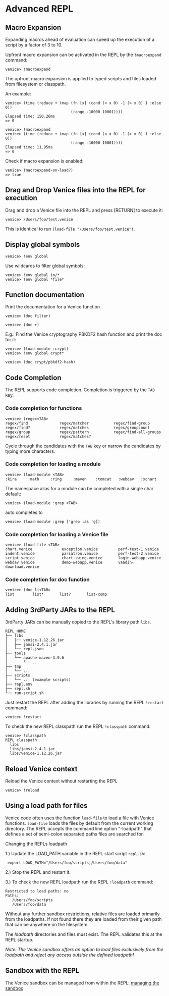# Advanced REPL 


## Macro Expansion

Expanding macros ahead of evaluation can speed up the execution of a script by 
a factor of 3 to 10.

Upfront macro expansion can be activated in the REPL by the `!macroexpand` command:

```text
venice> !macroexpand
```

The upfront macro expansion is applied to typed scripts and files loaded from 
filesystem or classpath.


An example:

```text
venice> (time (reduce + (map (fn [x] (cond (< x 0) -1 (> x 0) 1 :else 0)) 
                             (range -10000 10001))))
Elapsed time: 150.26ms
=> 0
```
     
```text
venice> !macroexpand
venice> (time (reduce + (map (fn [x] (cond (< x 0) -1 (> x 0) 1 :else 0)) 
                             (range -10000 10001))))
Elapsed time: 11.95ms
=> 0
```

Check if macro expansion is enabled:

```text
venice> (macroexpand-on-load?)
=> true
```


## Drag and Drop Venice files into the REPL for execution

Drag and drop a Venice file into the REPL and press [RETURN] to execute it:

```text
venice> /Users/foo/test.venice
```

This is identical to run `(load-file "/Users/foo/test.venice")`.



## Display global symbols

```text
venice> !env global
```

Use wildcards to filter global symbols:

```text
venice> !env global io/*
venice> !env global *file*
```


## Function documentation

Print the documentation for a Venice function

```text
venice> (doc filter)

venice> (doc +)
```


E.g.: Find the Venice cryptography PBKDF2 hash function and print the doc for it:

```text
venice> (load-module :crypt)
venice> !env global crypt*

venice> (doc crypt/pbkdf2-hash)
```


## Code Completion

The REPL supports code completion. Completion is triggered by the `TAB` key.


### Code completion for functions

```text
venice> (regex<TAB>
regex/find              regex/matcher           regex/find-group
regex/find?             regex/matches           regex/groupcount
regex/group             regex/pattern           regex/find-all-groups
regex/reset             regex/matches?
```

Cycle through the candidates with the `TAB` key or narrow the candidates by 
typing more characters.


### Code completion for loading a module

```text
venice> (load-module <TAB>
:kira     :math     :ring     :maven    :tomcat   :webdav   :xchart
```

The namespace alias for a module can be completed with a single char default:

```text
venice> (load-module :grep <TAB>
```

auto completes to

```text
venice> (load-module :grep ['grep :as 'g])
```
 

### Code completion for loading a Venice file

```text
venice> (load-file <TAB>
chart.venice             exception.venice         perf-test-1.venice
indent.venice            parsatron.venice         perf-test-2.venice
script.venice            chart-swing.venice       login-webapp.venice
webdav.venice            demo-webapp.venice       vaadin-download.venice
```


### Code completion for doc function

```text
venice> (doc li<TAB>
list        list*       list?       list-comp
```


## Adding 3rdParty JARs to the REPL

3rdParty JARs can be manually copied to the REPL's library path `libs`. 

```text
REPL_HOME
├── libs
│   ├── venice-1.12.26.jar
│   ├── jansi-2.4.1.jar
│   └── repl.json
├── tools
│   └── apache-maven-3.9.6
│       └── ...
├── tmp
│   └── ...
├── scripts
│   └── ... (example scripts)
├── repl.env
├── repl.sh
└── run-script.sh
```

Just restart the REPL after adding the libraries by running the REPL `!restart` 
command:

```text
venice> !restart
```

To check the new REPL classpath run the REPL `!classpath` command:

```text
venice> !classpath
REPL classpath:
  libs
  libs/jansi-2.4.1.jar
  libs/venice-1.12.26.jar
```


## Reload Venice context

Reload the Venice context without restarting the REPL

```text
venice> !reload
```


## Using a load path for files

Venice code often uses the function `load-file` to load a file with 
Venice functions. `load-file` loads the files by default from the current working 
directory. The REPL accepts the command line option "-loadpath" that defines a 
set of semi-colon separated paths files are searched for.

Changing the REPLs loadpath

1.) Update the LOAD_PATH variable in the REPL start script `repl.sh`:

```text
 export LOAD_PATH="/Users/foo/scripts;/Users/foo/data"
 ```

2.) Stop the REPL and restart it.

3.) To check the new REPL loadpath run the REPL `!loadpath` command:

```text
Restricted to load paths: no
Paths: 
   /Users/foo/scripts
   /Users/foo/data
```

Without any further sandbox restrictions, relative files are loaded primarily from 
the loadpaths. If not found there they are loaded from their given path that can 
be anywhere on the filesystem.

The *loadpath* directories and files must exist. The REPL validates this at the REPL 
startup.

*Note: The Venice sandbox offers an option to load files exclusively from the loadpath and reject any access outside the defined loadpath!*



## Sandbox with the REPL

The Venice sandbox can be managed from within the REPL: [managing the sandbox](repl-sandbox.md)


